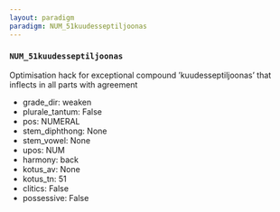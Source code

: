 ```yaml
---
layout: paradigm
paradigm: NUM_51kuudesseptiljoonas
---
```

### ` NUM_51kuudesseptiljoonas `

Optimisation hack for exceptional compound ’kuudesseptiljoonas’ that inflects in all parts with agreement
* grade_dir: weaken
* plurale_tantum: False
* pos: NUMERAL
* stem_diphthong: None
* stem_vowel: None
* upos: NUM
* harmony: back
* kotus_av: None
* kotus_tn: 51
* clitics: False
* possessive: False
